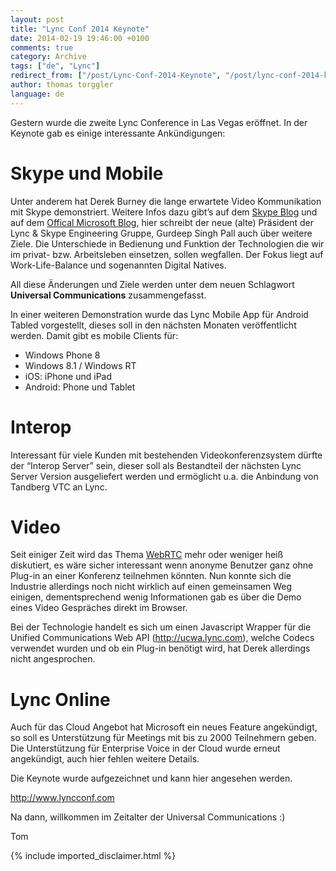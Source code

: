```yaml
---
layout: post
title: "Lync Conf 2014 Keynote"
date: 2014-02-19 19:46:00 +0100
comments: true
category: Archive
tags: ["de", "Lync"]
redirect_from: ["/post/Lync-Conf-2014-Keynote", "/post/lync-conf-2014-keynote"]
author: thomas torggler
language: de
---
```

<!-- more -->
<p>Gestern wurde die zweite Lync Conference in Las Vegas er&ouml;ffnet. In der Keynote gab es einige interessante Ank&uuml;ndigungen:</p>
<h1>Skype und Mobile</h1>
<p>Unter anderem hat Derek Burney die lange erwartete Video Kommunikation mit Skype demonstriert. Weitere Infos dazu gibt&rsquo;s auf dem <a href="http://blogs.skype.com/2014/02/18/microsoft-lync-skype-connectivity-v2-adds-video-and-more/">Skype Blog</a> und auf dem <a href="http://blogs.technet.com/b/microsoft_blog/archive/2014/02/18/from-unified-to-universal-the-next-stage-for-communications.aspx">Offical Microsoft Blog</a>, hier schreibt der neue (alte) Pr&auml;sident der Lync &amp; Skype Engineering Gruppe, Gurdeep Singh Pall auch &uuml;ber weitere Ziele. Die Unterschiede in Bedienung und Funktion der Technologien die wir im privat- bzw. Arbeitsleben einsetzen, sollen wegfallen. Der Fokus liegt auf Work-Life-Balance und sogenannten Digital Natives.</p>
<p>All diese &Auml;nderungen und Ziele werden unter dem neuen Schlagwort <strong>Universal Communications</strong> zusammengefasst.</p>
<p>In einer weiteren Demonstration wurde das Lync Mobile App f&uuml;r Android Tabled vorgestellt, dieses soll in den n&auml;chsten Monaten ver&ouml;ffentlicht werden. Damit gibt es mobile Clients f&uuml;r:</p>
<ul>
<li>Windows Phone 8</li>
<li>Windows 8.1 / Windows RT</li>
<li>iOS: iPhone und iPad</li>
<li>Android: Phone und Tablet</li>
</ul>
<h1>Interop</h1>
<p>Interessant f&uuml;r viele Kunden mit bestehenden Videokonferenzsystem d&uuml;rfte der &ldquo;Interop Server&rdquo; sein, dieser soll als Bestandteil der n&auml;chsten Lync Server Version ausgeliefert werden und erm&ouml;glicht u.a. die Anbindung von Tandberg VTC an Lync.</p>
<h1>Video</h1>
<p>Seit einiger Zeit wird das Thema <a href="http://www.webrtc.org/">WebRTC</a> mehr oder weniger hei&szlig; diskutiert, es w&auml;re sicher interessant wenn anonyme Benutzer ganz ohne Plug-in an einer Konferenz teilnehmen k&ouml;nnten. Nun konnte sich die Industrie allerdings noch nicht wirklich auf einen gemeinsamen Weg einigen, dementsprechend wenig Informationen gab es &uuml;ber die Demo eines Video Gespr&auml;ches direkt im Browser.</p>
<p>Bei der Technologie handelt es sich um einen Javascript Wrapper f&uuml;r die Unified Communications Web API (<a href="http://ucwa.lync.com">http://ucwa.lync.com</a>), welche Codecs verwendet wurden und ob ein Plug-in ben&ouml;tigt wird, hat Derek allerdings nicht angesprochen.</p>
<h1>Lync Online</h1>
<p>Auch f&uuml;r das Cloud Angebot hat Microsoft ein neues Feature angek&uuml;ndigt, so soll es Unterst&uuml;tzung f&uuml;r Meetings mit bis zu 2000 Teilnehmern geben. Die Unterst&uuml;tzung f&uuml;r Enterprise Voice in der Cloud wurde erneut angek&uuml;ndigt, auch hier fehlen weitere Details.</p>
<p>Die Keynote wurde aufgezeichnet und kann hier angesehen werden.</p>
<p><a href="http://www.lyncconf.com">http://www.lyncconf.com</a></p>
<p>Na dann, willkommen im Zeitalter der Universal Communications :)</p>
<p>Tom</p>
{% include imported_disclaimer.html %}
